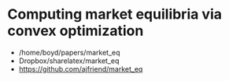 # Computing market equilibria via convex optimization
- /home/boyd/papers/market_eq
- Dropbox/sharelatex/market_eq
- https://github.com/ajfriend/market_eq